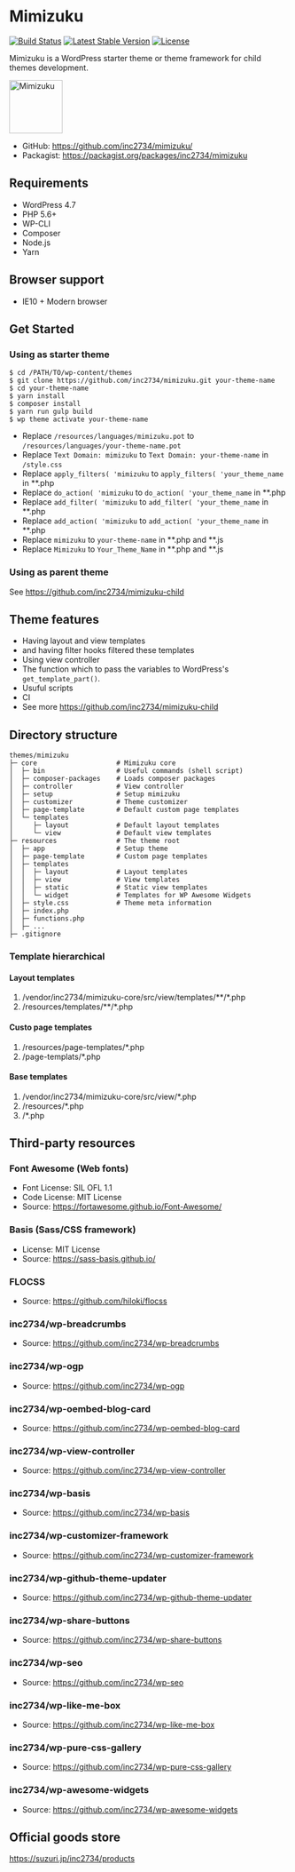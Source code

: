# Mimizuku

[![Build Status](https://travis-ci.org/inc2734/mimizuku.svg?branch=master)](https://travis-ci.org/inc2734/mimizuku)
[![Latest Stable Version](https://poser.pugx.org/inc2734/mimizuku/v/stable)](https://packagist.org/packages/inc2734/mimizuku)
[![License](https://poser.pugx.org/inc2734/mimizuku/license)](https://packagist.org/packages/inc2734/mimizuku)

Mimizuku is a WordPress starter theme or theme framework for child themes development.

<img src="https://cdn.rawgit.com/inc2734/mimizuku/develop/mimizuku.svg" alt="Mimizuku" width="96px">

* GitHub: https://github.com/inc2734/mimizuku/
* Packagist: https://packagist.org/packages/inc2734/mimizuku

## Requirements
* WordPress 4.7
* PHP 5.6+
* WP-CLI
* Composer
* Node.js
* Yarn

## Browser support
* IE10 + Modern browser

## Get Started
### Using as starter theme
```
$ cd /PATH/TO/wp-content/themes
$ git clone https://github.com/inc2734/mimizuku.git your-theme-name
$ cd your-theme-name
$ yarn install
$ composer install
$ yarn run gulp build
$ wp theme activate your-theme-name
```

* Replace `/resources/languages/mimizuku.pot` to `/resources/languages/your-theme-name.pot`
* Replace `Text Domain: mimizuku` to `Text Domain: your-theme-name` in `/style.css`
* Replace `apply_filters( 'mimizuku` to `apply_filters( 'your_theme_name` in \*\*.php
* Replace `do_action( 'mimizuku` to `do_action( 'your_theme_name` in \*\*.php
* Replace `add_filter( 'mimizuku` to `add_filter( 'your_theme_name` in \*\*.php
* Replace `add_action( 'mimizuku` to `add_action( 'your_theme_name` in \*\*.php
* Replace `mimizuku` to `your-theme-name` in \*\*.php and \*\*.js
* Replace `Mimizuku` to `Your_Theme_Name` in \*\*.php and \*\*.js

### Using as parent theme
See https://github.com/inc2734/mimizuku-child

## Theme features
* Having layout and view templates
* and having filter hooks filtered these templates
* Using view controller
* The function which to pass the variables to WordPress's `get_template_part()`.
* Usuful scripts
* CI
* See more https://github.com/inc2734/mimizuku-child

## Directory structure
```
themes/mimizuku
├─ core                    # Mimizuku core
│  ├─ bin                  # Useful commands (shell script)
│  ├─ composer-packages    # Loads composer packages
│  ├─ controller           # View controller
│  ├─ setup                # Setup mimizuku
│  ├─ customizer           # Theme customizer
│  ├─ page-template        # Default custom page templates
│  └─ templates
│     ├─ layout            # Default layout templates
│     └─ view              # Default view templates
├─ resources               # The theme root
│  ├─ app                  # Setup theme
│  ├─ page-template        # Custom page templates
│  ├─ templates
│  │  ├─ layout            # Layout templates
│  │  ├─ view              # View templates
│  │  ├─ static            # Static view templates
│  │  └─ widget            # Templates for WP Awesome Widgets
│  ├─ style.css            # Theme meta information
│  ├─ index.php
│  ├─ functions.php
│  ├─ ...
├─ .gitignore
```

### Template hierarchical
#### Layout templates
1. /vendor/inc2734/mimizuku-core/src/view/templates/\*\*/\*.php
2. /resources/templates/\*\*/\*.php

#### Custo page templates
1. /resources/page-templates/\*.php
2. /page-templats/\*.php

#### Base templates
1. /vendor/inc2734/mimizuku-core/src/view/\*.php
2. /resources/\*.php
3. /\*.php

## Third-party resources

### Font Awesome (Web fonts)
* Font License: SIL OFL 1.1
* Code License: MIT License
* Source: https://fortawesome.github.io/Font-Awesome/

### Basis (Sass/CSS framework)
* License: MIT License
* Source: https://sass-basis.github.io/

### FLOCSS
* Source: https://github.com/hiloki/flocss

### inc2734/wp-breadcrumbs
* Source: https://github.com/inc2734/wp-breadcrumbs

### inc2734/wp-ogp
* Source: https://github.com/inc2734/wp-ogp

### inc2734/wp-oembed-blog-card
* Source: https://github.com/inc2734/wp-oembed-blog-card

### inc2734/wp-view-controller
* Source: https://github.com/inc2734/wp-view-controller

### inc2734/wp-basis
* Source: https://github.com/inc2734/wp-basis

### inc2734/wp-customizer-framework
* Source: https://github.com/inc2734/wp-customizer-framework

### inc2734/wp-github-theme-updater
* Source: https://github.com/inc2734/wp-github-theme-updater

### inc2734/wp-share-buttons
* Source: https://github.com/inc2734/wp-share-buttons

### inc2734/wp-seo
* Source: https://github.com/inc2734/wp-seo

### inc2734/wp-like-me-box
* Source: https://github.com/inc2734/wp-like-me-box

### inc2734/wp-pure-css-gallery
* Source: https://github.com/inc2734/wp-pure-css-gallery

### inc2734/wp-awesome-widgets
* Source: https://github.com/inc2734/wp-awesome-widgets

## Official goods store
https://suzuri.jp/inc2734/products
